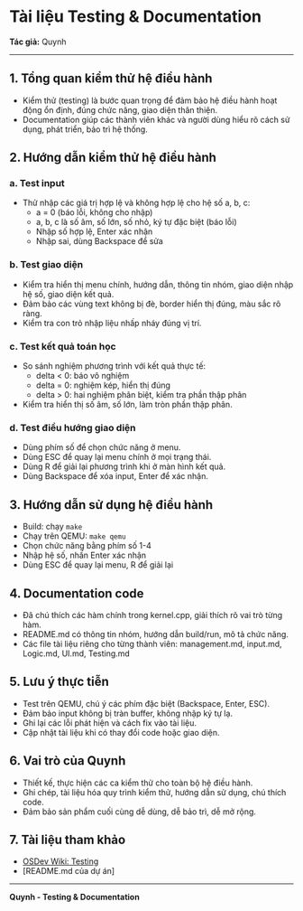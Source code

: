 # Tài liệu Testing & Documentation

**Tác giả:** Quynh

---

## 1. Tổng quan kiểm thử hệ điều hành

- Kiểm thử (testing) là bước quan trọng để đảm bảo hệ điều hành hoạt động ổn định, đúng chức năng, giao diện thân thiện.
- Documentation giúp các thành viên khác và người dùng hiểu rõ cách sử dụng, phát triển, bảo trì hệ thống.

## 2. Hướng dẫn kiểm thử hệ điều hành

### a. Test input
- Thử nhập các giá trị hợp lệ và không hợp lệ cho hệ số a, b, c:
  - a = 0 (báo lỗi, không cho nhập)
  - a, b, c là số âm, số lớn, số nhỏ, ký tự đặc biệt (báo lỗi)
  - Nhập số hợp lệ, Enter xác nhận
  - Nhập sai, dùng Backspace để sửa

### b. Test giao diện
- Kiểm tra hiển thị menu chính, hướng dẫn, thông tin nhóm, giao diện nhập hệ số, giao diện kết quả.
- Đảm bảo các vùng text không bị đè, border hiển thị đúng, màu sắc rõ ràng.
- Kiểm tra con trỏ nhập liệu nhấp nháy đúng vị trí.

### c. Test kết quả toán học
- So sánh nghiệm phương trình với kết quả thực tế:
  - delta < 0: báo vô nghiệm
  - delta = 0: nghiệm kép, hiển thị đúng
  - delta > 0: hai nghiệm phân biệt, kiểm tra phần thập phân
- Kiểm tra hiển thị số âm, số lớn, làm tròn phần thập phân.

### d. Test điều hướng giao diện
- Dùng phím số để chọn chức năng ở menu.
- Dùng ESC để quay lại menu chính ở mọi trạng thái.
- Dùng R để giải lại phương trình khi ở màn hình kết quả.
- Dùng Backspace để xóa input, Enter để xác nhận.

## 3. Hướng dẫn sử dụng hệ điều hành
- Build: chạy `make`
- Chạy trên QEMU: `make qemu`
- Chọn chức năng bằng phím số 1-4
- Nhập hệ số, nhấn Enter xác nhận
- Dùng ESC để quay lại menu, R để giải lại

## 4. Documentation code
- Đã chú thích các hàm chính trong kernel.cpp, giải thích rõ vai trò từng hàm.
- README.md có thông tin nhóm, hướng dẫn build/run, mô tả chức năng.
- Các file tài liệu riêng cho từng thành viên: management.md, input.md, Logic.md, UI.md, Testing.md

## 5. Lưu ý thực tiễn
- Test trên QEMU, chú ý các phím đặc biệt (Backspace, Enter, ESC).
- Đảm bảo input không bị tràn buffer, không nhập ký tự lạ.
- Ghi lại các lỗi phát hiện và cách fix vào tài liệu.
- Cập nhật tài liệu khi có thay đổi code hoặc giao diện.

## 6. Vai trò của Quynh
- Thiết kế, thực hiện các ca kiểm thử cho toàn bộ hệ điều hành.
- Ghi chép, tài liệu hóa quy trình kiểm thử, hướng dẫn sử dụng, chú thích code.
- Đảm bảo sản phẩm cuối cùng dễ dùng, dễ bảo trì, dễ mở rộng.

## 7. Tài liệu tham khảo
- [OSDev Wiki: Testing](https://wiki.osdev.org/Testing)
- [README.md của dự án]

---

**Quynh - Testing & Documentation** 